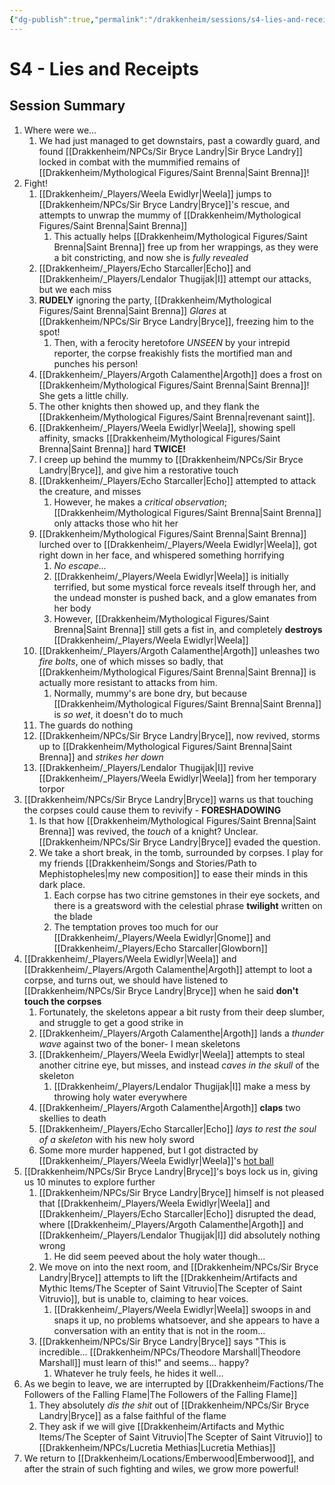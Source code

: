 ```yaml
---
{"dg-publish":true,"permalink":"/drakkenheim/sessions/s4-lies-and-receipts/","tags":["gardenEntry"]}
---
```


# S4 - Lies and Receipts

## Session Summary
1. Where were we...
	1. We had just managed to get downstairs, past a cowardly guard, and found [[Drakkenheim/NPCs/Sir Bryce Landry\|Sir Bryce Landry]] locked in combat with the mummified remains of [[Drakkenheim/Mythological Figures/Saint Brenna\|Saint Brenna]]!
2. Fight!
	1. [[Drakkenheim/_Players/Weela Ewidlyr\|Weela]] jumps to [[Drakkenheim/NPCs/Sir Bryce Landry\|Bryce]]'s rescue, and attempts to unwrap the mummy of [[Drakkenheim/Mythological Figures/Saint Brenna\|Saint Brenna]]
		1. This actually helps [[Drakkenheim/Mythological Figures/Saint Brenna\|Saint Brenna]] free up from her wrappings, as they were a bit constricting, and now she is *fully revealed*
	2. [[Drakkenheim/_Players/Echo Starcaller\|Echo]] and [[Drakkenheim/_Players/Lendalor Thugijak\|I]] attempt our attacks, but we each miss
	3. **RUDELY** ignoring the party, [[Drakkenheim/Mythological Figures/Saint Brenna\|Saint Brenna]] *Glares* at [[Drakkenheim/NPCs/Sir Bryce Landry\|Bryce]], freezing him to the spot!
		1. Then, with a ferocity heretofore *UNSEEN* by your intrepid reporter, the corpse freakishly fists the mortified man and punches his person!
	4. [[Drakkenheim/_Players/Argoth Calamenthe\|Argoth]] does a frost on [[Drakkenheim/Mythological Figures/Saint Brenna\|Saint Brenna]]! She gets a little chilly.
	5. The other knights then showed up, and they flank the [[Drakkenheim/Mythological Figures/Saint Brenna\|revenant saint]].
	6. [[Drakkenheim/_Players/Weela Ewidlyr\|Weela]], showing spell affinity, smacks [[Drakkenheim/Mythological Figures/Saint Brenna\|Saint Brenna]] hard **TWICE!**
	7. I creep up behind the mummy to [[Drakkenheim/NPCs/Sir Bryce Landry\|Bryce]], and give him a restorative touch
	8. [[Drakkenheim/_Players/Echo Starcaller\|Echo]] attempted to attack the creature, and misses
		1. However, he makes a *critical observation*; [[Drakkenheim/Mythological Figures/Saint Brenna\|Saint Brenna]] only attacks those who hit her
	9. [[Drakkenheim/Mythological Figures/Saint Brenna\|Saint Brenna]] lurched over to [[Drakkenheim/_Players/Weela Ewidlyr\|Weela]], got right down in her face, and whispered something horrifying
		1. *No escape...*
		2. [[Drakkenheim/_Players/Weela Ewidlyr\|Weela]] is initially terrified, but some mystical force reveals itself through her, and the undead monster is pushed back, and a glow emanates from her body
		3. However, [[Drakkenheim/Mythological Figures/Saint Brenna\|Saint Brenna]] still gets a fist in, and completely **destroys** [[Drakkenheim/_Players/Weela Ewidlyr\|Weela]]
	10. [[Drakkenheim/_Players/Argoth Calamenthe\|Argoth]] unleashes two *fire bolts*, one of which misses so badly, that [[Drakkenheim/Mythological Figures/Saint Brenna\|Saint Brenna]] is actually more resistant to attacks from him.
		1. Normally, mummy's are bone dry, but because [[Drakkenheim/Mythological Figures/Saint Brenna\|Saint Brenna]] is *so wet*, it doesn't do to much
	11. The guards do nothing
	12. [[Drakkenheim/NPCs/Sir Bryce Landry\|Bryce]], now revived, storms up to [[Drakkenheim/Mythological Figures/Saint Brenna\|Saint Brenna]] and *strikes her down*
	13. [[Drakkenheim/_Players/Lendalor Thugijak\|I]] revive [[Drakkenheim/_Players/Weela Ewidlyr\|Weela]] from her temporary torpor
3. [[Drakkenheim/NPCs/Sir Bryce Landry\|Bryce]] warns us that touching the corpses could cause them to revivify - **FORESHADOWING**
	1. Is that how [[Drakkenheim/Mythological Figures/Saint Brenna\|Saint Brenna]] was revived, the *touch* of a knight? Unclear. [[Drakkenheim/NPCs/Sir Bryce Landry\|Bryce]] evaded the question.
	2. We take a short break, in the tomb, surrounded by corpses. I play for my friends [[Drakkenheim/Songs and Stories/Path to Mephistopheles\|my new composition]] to ease their minds in this dark place.
		1. Each corpse has two citrine gemstones in their eye sockets, and there is a greatsword with the celestial phrase **twilight** written on the blade
		2. The temptation proves too much for our [[Drakkenheim/_Players/Weela Ewidlyr\|Gnome]] and [[Drakkenheim/_Players/Echo Starcaller\|Glowborn]] 
4. [[Drakkenheim/_Players/Weela Ewidlyr\|Weela]] and [[Drakkenheim/_Players/Argoth Calamenthe\|Argoth]] attempt to loot a corpse, and turns out, we should have listened to [[Drakkenheim/NPCs/Sir Bryce Landry\|Bryce]] when he said **don't touch the corpses**
	1. Fortunately, the skeletons appear a bit rusty from their deep slumber, and struggle to get a good strike in
	2. [[Drakkenheim/_Players/Argoth Calamenthe\|Argoth]] lands a *thunder wave* against two of the boner- I mean skeletons
	3. [[Drakkenheim/_Players/Weela Ewidlyr\|Weela]] attempts to steal another citrine eye, but misses, and instead *caves in the skull* of the skeleton
		1. [[Drakkenheim/_Players/Lendalor Thugijak\|I]] make a mess by throwing holy water everywhere
	4. [[Drakkenheim/_Players/Argoth Calamenthe\|Argoth]] **claps** two skellies to death
	5. [[Drakkenheim/_Players/Echo Starcaller\|Echo]] *lays to rest the soul of a skeleton* with his new holy sword
	6. Some more murder happened, but I got distracted by [[Drakkenheim/_Players/Weela Ewidlyr\|Weela]]'s [hot ball](https://www.youtube.com/watch?v=4M4X2_KT1Ss)
5. [[Drakkenheim/NPCs/Sir Bryce Landry\|Bryce]]'s boys lock us in, giving us 10 minutes to explore further
	1. [[Drakkenheim/NPCs/Sir Bryce Landry\|Bryce]] himself is not pleased that [[Drakkenheim/_Players/Weela Ewidlyr\|Weela]] and [[Drakkenheim/_Players/Echo Starcaller\|Echo]] disrupted the dead, where [[Drakkenheim/_Players/Argoth Calamenthe\|Argoth]] and [[Drakkenheim/_Players/Lendalor Thugijak\|I]] did absolutely nothing wrong
		1. He did seem peeved about the holy water though...
	2. We move on into the next room, and [[Drakkenheim/NPCs/Sir Bryce Landry\|Bryce]] attempts to lift the [[Drakkenheim/Artifacts and Mythic Items/The Scepter of Saint Vitruvio\|The Scepter of Saint Vitruvio]], but is unable to, claiming to hear voices.
		1. [[Drakkenheim/_Players/Weela Ewidlyr\|Weela]] swoops in and snaps it up, no problems whatsoever, and she appears to have a conversation with an entity that is not in the room...
	3. [[Drakkenheim/NPCs/Sir Bryce Landry\|Bryce]] says "This is incredible... [[Drakkenheim/NPCs/Theodore Marshall\|Theodore Marshall]] must learn of this!" and seems... happy?
		1. Whatever he truly feels, he hides it well...
6. As we begin to leave, we are interrupted by [[Drakkenheim/Factions/The Followers of the Falling Flame\|The Followers of the Falling Flame]]
	1. They absolutely *dis the shit* out of [[Drakkenheim/NPCs/Sir Bryce Landry\|Bryce]] as a false faithful of the flame
	2. They ask if we will give [[Drakkenheim/Artifacts and Mythic Items/The Scepter of Saint Vitruvio\|The Scepter of Saint Vitruvio]] to [[Drakkenheim/NPCs/Lucretia Methias\|Lucretia Methias]]
7. We return to [[Drakkenheim/Locations/Emberwood\|Emberwood]], and after the strain of such fighting and wiles, we grow more powerful!